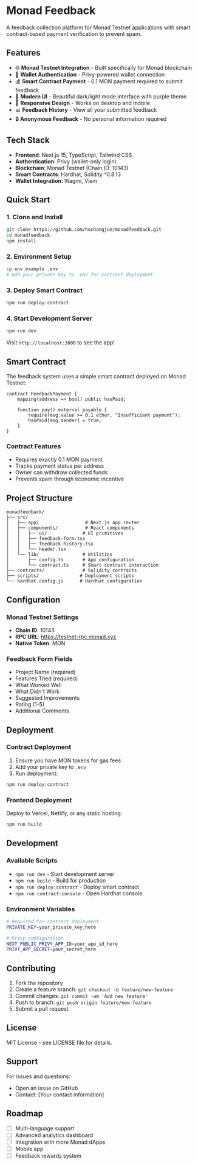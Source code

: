 # Monad Feedback

A feedback collection platform for Monad Testnet applications with smart contract-based payment verification to prevent spam.

## Features

- 🌐 **Monad Testnet Integration** - Built specifically for Monad blockchain
- 🔗 **Wallet Authentication** - Privy-powered wallet connection
- 💰 **Smart Contract Payment** - 0.1 MON payment required to submit feedback
- 🎨 **Modern UI** - Beautiful dark/light mode interface with purple theme
- 📱 **Responsive Design** - Works on desktop and mobile
- 📊 **Feedback History** - View all your submitted feedback
- 🔒 **Anonymous Feedback** - No personal information required

## Tech Stack

- **Frontend**: Next.js 15, TypeScript, Tailwind CSS
- **Authentication**: Privy (wallet-only login)
- **Blockchain**: Monad Testnet (Chain ID: 10143)
- **Smart Contracts**: Hardhat, Solidity ^0.8.13
- **Wallet Integration**: Wagmi, Viem

## Quick Start

### 1. Clone and Install
```bash
git clone https://github.com/hochangjun/monadfeedback.git
cd monadfeedback
npm install
```

### 2. Environment Setup
```bash
cp env.example .env
# Add your private key to .env for contract deployment
```

### 3. Deploy Smart Contract
```bash
npm run deploy:contract
```

### 4. Start Development Server
```bash
npm run dev
```

Visit `http://localhost:3000` to see the app!

## Smart Contract

The feedback system uses a simple smart contract deployed on Monad Testnet:

```solidity
contract FeedbackPayment {
    mapping(address => bool) public hasPaid;
    
    function pay() external payable {
        require(msg.value >= 0.1 ether, "Insufficient payment");
        hasPaid[msg.sender] = true;
    }
}
```

### Contract Features
- Requires exactly 0.1 MON payment
- Tracks payment status per address
- Owner can withdraw collected funds
- Prevents spam through economic incentive

## Project Structure

```
monadfeedback/
├── src/
│   ├── app/                 # Next.js app router
│   ├── components/          # React components
│   │   ├── ui/             # UI primitives
│   │   ├── feedback-form.tsx
│   │   ├── feedback-history.tsx
│   │   └── header.tsx
│   └── lib/                # Utilities
│       ├── config.ts       # App configuration
│       └── contract.ts     # Smart contract interaction
├── contracts/              # Solidity contracts
├── scripts/               # Deployment scripts
└── hardhat.config.js      # Hardhat configuration
```

## Configuration

### Monad Testnet Settings
- **Chain ID**: 10143
- **RPC URL**: https://testnet-rpc.monad.xyz
- **Native Token**: MON

### Feedback Form Fields
- Project Name (required)
- Features Tried (required)
- What Worked Well
- What Didn't Work
- Suggested Improvements
- Rating (1-5)
- Additional Comments

## Deployment

### Contract Deployment
1. Ensure you have MON tokens for gas fees
2. Add your private key to `.env`
3. Run deployment:
```bash
npm run deploy:contract
```

### Frontend Deployment
Deploy to Vercel, Netlify, or any static hosting:
```bash
npm run build
```

## Development

### Available Scripts
- `npm run dev` - Start development server
- `npm run build` - Build for production
- `npm run deploy:contract` - Deploy smart contract
- `npm run contract:console` - Open Hardhat console

### Environment Variables
```bash
# Required for contract deployment
PRIVATE_KEY=your_private_key_here

# Privy configuration
NEXT_PUBLIC_PRIVY_APP_ID=your_app_id_here
PRIVY_APP_SECRET=your_secret_here
```

## Contributing

1. Fork the repository
2. Create a feature branch: `git checkout -b feature/new-feature`
3. Commit changes: `git commit -am 'Add new feature'`
4. Push to branch: `git push origin feature/new-feature`
5. Submit a pull request

## License

MIT License - see LICENSE file for details.

## Support

For issues and questions:
- Open an issue on GitHub
- Contact: [Your contact information]

## Roadmap

- [ ] Multi-language support
- [ ] Advanced analytics dashboard
- [ ] Integration with more Monad dApps
- [ ] Mobile app
- [ ] Feedback rewards system

